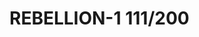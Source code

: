 # REBELLION-1                                                                                                           111/200
